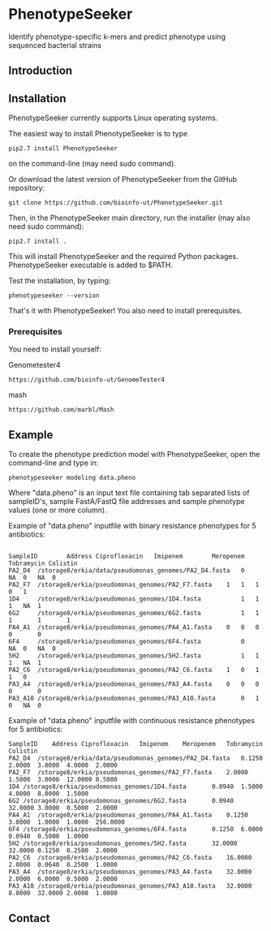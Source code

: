 # PhenotypeSeeker
Identify phenotype-specific k-mers and predict phenotype using sequenced bacterial strains
## Introduction
## Installation
PhenotypeSeeker currently supports Linux operating systems.

The easiest way to install PhenotypeSeeker is to type
```
pip2.7 install PhenotypeSeeker
```
on the command-line (may need sudo command).

Or download the latest version of PhenotypeSeeker from the GitHub repository:
```
git clone https://github.com/bioinfo-ut/PhenotypeSeeker.git
```
Then, in the PhenotypeSeeker main directory, run the installer (may also need sudo command):
```
pip2.7 install .
```
This will install PhenotypeSeeker and the required Python packages. PhenotypeSeeker executable is added to $PATH.

Test the installation, by typing:
```
phenotypeseeker --version
```
That's it with PhenotypeSeeker! 
You also need to install prerequisites.

### Prerequisites
You need to install yourself:

Genometester4
```
https://github.com/bioinfo-ut/GenomeTester4
```
mash
```
https://github.com/marbl/Mash
```
## Example

To create the phenotype prediction model with PhenotypeSeeker, open the command-line and type in:
```
phenotypeseeker modeling data.pheno 
```
Where "data.pheno" is an input text file containing tab separated lists of sampleID's, sample FastA/FastQ file addresses and sample phenotype values (one or more column).

Example of "data.pheno" inputfile with binary resistance phenotypes for 5 antibiotics:
```

SampleID        Address Ciprofloxacin   Imipenem        Meropenem       Tobramycin Colistin         
PA2_D4  /storage8/erkia/data/pseudomonas_genomes/PA2_D4.fasta   0       NA	0 	NA	0
PA2_F7  /storage8/erkia/pseudomonas_genomes/PA2_F7.fasta 	1	1	1	0	1
1D4     /storage8/erkia/pseudomonas_genomes/1D4.fasta           1	1 	1 	NA	1
6G2     /storage8/erkia/pseudomonas_genomes/6G2.fasta           1	1	1       1       1
PA4_A1  /storage8/erkia/pseudomonas_genomes/PA4_A1.fasta 	0	0	0       0       0
6F4     /storage8/erkia/pseudomonas_genomes/6F4.fasta           0       NA	0 	NA	0
5H2     /storage8/erkia/pseudomonas_genomes/5H2.fasta           1	1 	1 	NA	1
PA2_C6  /storage8/erkia/pseudomonas_genomes/PA2_C6.fasta 	1	0	1	1	0
PA3_A4  /storage8/erkia/pseudomonas_genomes/PA3_A4.fasta 	0	0	0	0       0
PA3_A10 /storage8/erkia/pseudomonas_genomes/PA3_A10.fasta       0	1	0	NA	0
```
Example of "data.pheno" inputfile with continuous resistance phenotypes for 5 antibiotics:
```
SampleID	Address	Ciprofloxacin	Imipenem	Meropenem	Tobramycin Colistin
PA2_D4	/storage8/erkia/data/pseudomonas_genomes/PA2_D4.fasta	0.1250	2.0000	3.0000	4.0000	2.0000
PA2_F7	/storage8/erkia/pseudomonas_genomes/PA2_F7.fasta	2.0000	1.5000	3.0000	12.0000	0.5000
1D4	/storage8/erkia/pseudomonas_genomes/1D4.fasta		0.0940	1.5000	4.0000	8.0000	1.5000
6G2	/storage8/erkia/pseudomonas_genomes/6G2.fasta		0.0940	32.0000	3.0000	0.5000	2.0000
PA4_A1	/storage8/erkia/pseudomonas_genomes/PA4_A1.fasta	0.1250	3.0000	1.0000	1.0000	256.0000
6F4	/storage8/erkia/pseudomonas_genomes/6F4.fasta		0.1250	6.0000	0.0940	0.5000	1.0000
5H2	/storage8/erkia/pseudomonas_genomes/5H2.fasta		32.0000	32.0000	0.1250	0.2500	2.0000
PA2_C6	/storage8/erkia/pseudomonas_genomes/PA2_C6.fasta	16.0000	2.0000	0.0640	0.2500	1.0000
PA3_A4	/storage8/erkia/pseudomonas_genomes/PA3_A4.fasta	32.0000	2.0000	6.0000	0.5000	2.0000
PA3_A10	/storage8/erkia/pseudomonas_genomes/PA3_A10.fasta	32.0000	8.0000	32.0000	2.0000	1.0000
```
## Contact
